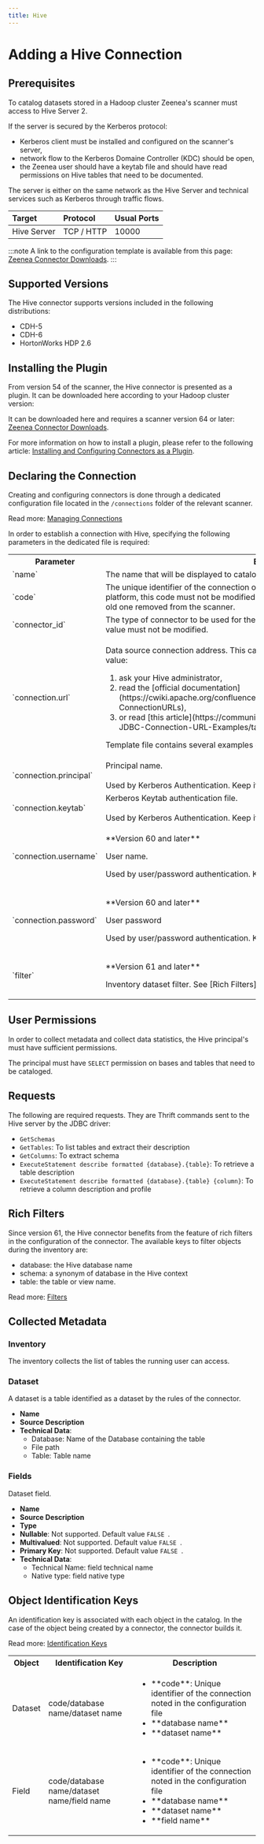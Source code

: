 ```yaml
---
title: Hive
---
```


# Adding a Hive Connection

## Prerequisites

To catalog datasets stored in a Hadoop cluster Zeenea's scanner must access to Hive Server 2.

If the server is secured by the Kerberos protocol:

* Kerberos client must be installed and configured on the scanner's server,
* network flow to the Kerberos Domaine Controller (KDC) should be open,
* the Zeenea user should have a keytab file and should have read permissions on Hive tables that need to be documented.

The server is either on the same network as the Hive Server and technical services such as Kerberos through traffic flows.

| Target | Protocol	| Usual Ports |
| :--- | :--- | :--- |
| Hive Server | TCP / HTTP | 10000 |

:::note
A link to the configuration template is available from this page: [Zeenea Connector Downloads](./zeenea-connectors-list.md).
:::

## Supported Versions

The Hive connector supports versions included in the following distributions: 

* CDH-5
* CDH-6
* HortonWorks HDP 2.6

## Installing the Plugin

From version 54 of the scanner, the Hive connector is presented as a plugin. It can be downloaded here according to your Hadoop cluster version:

It can be downloaded here and requires a scanner version 64 or later: [Zeenea Connector Downloads](./zeenea-connectors-list.md).

For more information on how to install a plugin, please refer to the following article: [Installing and Configuring Connectors as a Plugin](./zeenea-connectors-install-as-plugin.md).

## Declaring the Connection
  
Creating and configuring connectors is done through a dedicated configuration file located in the `/connections` folder of the relevant scanner.
 
Read more: [Managing Connections](./zeenea-managing-connections.md)
 
In order to establish a connection with Hive, specifying the following parameters in the dedicated file is required:
 
<table>
  <tr>
    <th>Parameter</th>
    <th>Expected value</th>
  </tr>
  <tr>
    <td>`name`</td>
    <td>The name that will be displayed to catalog users for this connection.</td>
  </tr>
  <tr>
    <td>`code`</td>
    <td>The unique identifier of the connection on the Zeenea platform. Once registered on the platform, this code must not be modified or the connection will be considered as new and the old one removed from the scanner.</td>
  </tr>
  <tr>
    <td>`connector_id`</td>
    <td>The type of connector to be used for the connection. Here, the value must be `Hive` and this value must not be modified.</td>
  </tr>
  <tr>
    <td>`connection.url`</td>
    <td>
      <p>Data source connection address. This can have many parameters. In order to set the right value:</p>
        <ol>
          <li>ask your Hive administrator,</li>
          <li>read the [official documentation](https://cwiki.apache.org/confluence/display/hive/hiveserver2+clients#HiveServer2Clients-ConnectionURLs),</li>
          <li>or read [this article](https://community.cloudera.com/t5/Community-Articles/HiveServer2-JDBC-Connection-URL-Examples/ta-p/244698).</li>
        </ol>
        <p>Template file contains several examples of a valid Hive connection URL.</p>
    </td>
  </tr>
  <tr>
    <td>`connection.principal`</td>
    <td>Principal name.<br /><br />Used by Kerberos Authentication. Keep it `null` if kerberos is disabled.</td>
  </tr>
  <tr>
    <td>`connection.keytab`</td>
    <td>Kerberos Keytab authentication file.<br /><br />Used by Kerberos Authentication. Keep it `null` if kerberos is disabled.</td>
  </tr>
  <tr>
    <td>`connection.username`</td>
    <td>
      <p>**Version 60 and later**</p>
      <p>User name.</p>
      <p>Used by user/password authentication. Keep it `null` otherwise.</p>
    </td>
  </tr>
  <tr>
    <td>`connection.password`</td>
    <td>
      <p>**Version 60 and later**</p>
      <p>User password</p>
      <p>Used by user/password authentication. Keep it `null` otherwise.</p>
    </td>
  </tr>
  <tr>
    <td>`filter`</td>
    <td>
      <p>**Version 61 and later**</p>
      <p>Inventory dataset filter. See [Rich Filters](#rich-filters).</p>
    </td>
  </tr>
</table>

## User Permissions

In order to collect metadata and collect data statistics, the Hive principal's must have sufficient permissions.

The principal must have `SELECT` permission on bases and tables that need to be cataloged.

## Requests

The following are required requests. They are Thrift commands sent to the Hive server by the JDBC driver:

* `GetSchemas`
* `GetTables`: To list tables and extract their description
* `GetColumns`: To extract schema
* `ExecuteStatement describe formatted {database}.{table}`: To retrieve a table description
* `ExecuteStatement describe formatted {database}.{table} {column}`: To retrieve a column description and profile

## Rich Filters

Since version 61, the Hive connector benefits from the feature of rich filters in the configuration of the connector. The available keys to filter objects during the inventory are:

* database: the Hive database name
* schema: a synonym of database in the Hive context
* table: the table or view name.

Read more: [Filters](zeenea-filters.md)

## Collected Metadata

### Inventory

The inventory collects the list of tables the running user can access. 

### Dataset

A dataset is a table identified as a dataset by the rules of the connector. 

* **Name**
* **Source Description**
* **Technical Data**:
  * Database: Name of the Database containing the table
  * File path
  * Table: Table name

### Fields

Dataset field. 

* **Name**
* **Source Description**
* **Type**
* **Nullable**: Not supported. Default value `FALSE `.
* **Multivalued**: Not supported. Default value `FALSE `.
* **Primary Key**: Not supported. Default value `FALSE `.
* **Technical Data**:
  * Technical Name: field technical name
  * Native type: field native type

## Object Identification Keys

An identification key is associated with each object in the catalog. In the case of the object being created by a connector, the connector builds it.

Read more: [Identification Keys](./zeenea-identification-keys.md)

<table>
  <tr>
    <th>Object</th>
    <th>Identification Key</th>
    <th>Description</th>
  </tr>
  <tr>
    <td>Dataset</td>
    <td>code/database name/dataset name</td>
    <td>
      <ul>
      <li>**code**:  Unique identifier of the connection noted in the configuration file</li>
      <li>**database name**</li>
      <li>**dataset name**</li>
      </ul>
    </td>
  </tr>
  <tr>
    <td>Field</td>
    <td>code/database name/dataset name/field name</td>
    <td>
      <ul>
      <li>**code**:  Unique identifier of the connection noted in the configuration file</li>
      <li>**database name**</li>
      <li>**dataset name**</li>
      <li>**field name**</li>
      </ul>
    </td>
  </tr>
</table>
